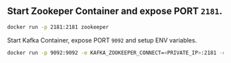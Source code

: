 ## Start Zookeper Container and expose PORT `2181`.
```bash
docker run -p 2181:2181 zookeeper
```
Start Kafka Container, expose PORT `9092` and setup ENV variables.
```bash
docker run -p 9092:9092 -e KAFKA_ZOOKEEPER_CONNECT=<PRIVATE_IP>:2181 -e KAFKA_ADVERTISED_LISTENERS=PLAINTEXT://<PRIVATE_IP>:9092 -e KAFKA_OFFSETS_TOPIC_REPLICATION_FACTOR=1 confluentinc/cp-kafka
```